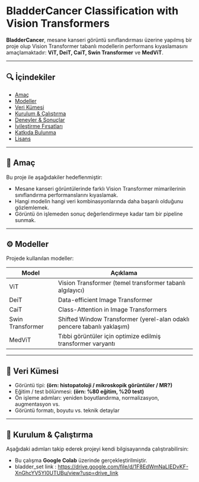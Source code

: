 # BladderCancer Classification with Vision Transformers

**BladderCancer**, mesane kanseri görüntü sınıflandırması üzerine yapılmış bir proje olup Vision Transformer tabanlı modellerin performans kıyaslamasını amaçlamaktadır: 
**ViT, DeiT, CaiT, Swin Transformer** ve **MedViT**.

---

## 🔍 İçindekiler

- [Amaç](#amaç)  
- [Modeller](#modeller)  
- [Veri Kümesi](#veri-kümesi)  
- [Kurulum & Çalıştırma](#kurulum--çalıştırma)  
- [Deneyler & Sonuçlar](#deneyler--sonuçlar)  
- [İyileştirme Fırsatları](#iyileştirme-fırsatları)  
- [Katkıda Bulunma](#katkıda-bulunma)  
- [Lisans](#lisans)

---

## 🏁 Amaç

Bu proje ile aşağıdakiler hedeflenmiştir:

- Mesane kanseri görüntülerinde farklı Vision Transformer mimarilerinin sınıflandırma performanslarını kıyaslamak.  
- Hangi modelin hangi veri kombinasyonlarında daha başarılı olduğunu gözlemlemek.  
- Görüntü ön işlemeden sonuç değerlendirmeye kadar tam bir pipeline sunmak.

---

## ⚙️ Modeller

Projede kullanılan modeller:

| Model | Açıklama |
|---|---|
| ViT | Vision Transformer (temel transformer tabanlı algılayıcı) |
| DeiT | Data-efficient Image Transformer |
| CaiT | Class-Attention in Image Transformers |
| Swin Transformer | Shifted Window Transformer (yerel-alan odaklı pencere tabanlı yaklaşım) |
| MedViT | Tıbbi görüntüler için optimize edilmiş transformer varyantı |

---

## 🧰 Veri Kümesi

- Görüntü tipi: **(örn: histopatoloji / mikroskopik görüntüler / MR?)**  
- Eğitim / test bölünmesi: **(örn: %80 eğitim, %20 test)**  
- Ön işleme adımları: yeniden boyutlandırma, normalizasyon, augmentasyon vs.  
- Görüntü formatı, boyutu vs. teknik detaylar  

---

## 🚀 Kurulum & Çalıştırma

Aşağıdaki adımları takip ederek projeyi kendi bilgisayarında çalıştırabilirsin:
- Bu çalışma **Google Colab** üzerinde gerçekleştirilmiştir. 
- bladder_set link : https://drive.google.com/file/d/1F8EdWmNaLIEDvKF-XnGhcYV5YI0UTUBu/view?usp=drive_link
